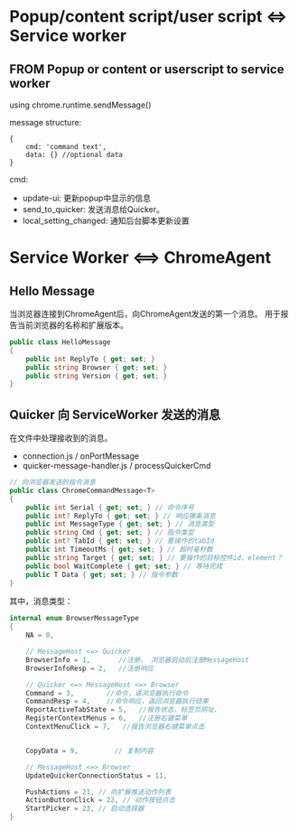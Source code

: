 # Popup/content script/user script <=> Service worker

## FROM Popup or content or userscript to service worker

using  chrome.runtime.sendMessage()

message structure:
```
{
    cmd: 'command text',
    data: {} //optional data
}
```

cmd:
- update-ui:  更新popup中显示的信息
- send_to_quicker: 发送消息给Quicker。 
- local_setting_changed: 通知后台脚本更新设置





# Service Worker <==> ChromeAgent

## Hello Message
当浏览器连接到ChromeAgent后，向ChromeAgent发送的第一个消息。
用于报告当前浏览器的名称和扩展版本。

```c#
public class HelloMessage
{
    public int ReplyTo { get; set; }
    public string Browser { get; set; }
    public string Version { get; set; }
}
```

## Quicker 向 ServiceWorker 发送的消息

在文件中处理接收到的消息。
- connection.js / onPortMessage 
- quicker-message-handler.js / processQuickerCmd

```csharp
// 向浏览器发送的指令消息
public class ChromeCommandMessage<T>
{
    public int Serial { get; set; } // 命令序号
    public int? ReplyTo { get; set; } // 响应哪条消息
    public int MessageType { get; set; } // 消息类型
    public string Cmd { get; set; } // 指令类型
    public int? TabId { get; set; } // 要操作的tabId
    public int TimeoutMs { get; set; } // 超时毫秒数
    public string Target { get; set; } // 要操作的目标控件id、element？
    public bool WaitComplete { get; set; } // 等待完成
    public T Data { get; set; } // 指令参数
}
```

其中，消息类型：
```c#
internal enum BrowserMessageType
{
    NA = 0,

    // MessageHost <=> Quicker
    BrowserInfo = 1,       //注册， 浏览器启动后注册MessageHost
    BrowserInfoResp = 2,   //注册响应

    // Quicker <=> MessageHost <=> Browser
    Command = 3,        //命令，请浏览器执行命令
    CommandResp = 4,    //命令响应，返回浏览器执行结果
    ReportActiveTabState = 5,   //报告状态，标签页网址、
    RegisterContextMenus = 6,   //注册右键菜单
    ContextMenuClick = 7,   //报告浏览器右键菜单点击


    CopyData = 9,         // 复制内容

    // MessageHost <=> Browser
    UpdateQuickerConnectionStatus = 11,

    PushActions = 21, // 向扩展推送动作列表
    ActionButtonClick = 22, // 动作按钮点击
    StartPicker = 23, // 启动选择器
}
```


